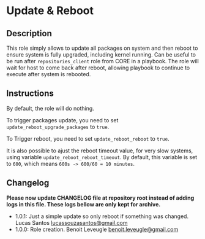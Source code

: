 # Update & Reboot

## Description

This role simply allows to update all packages on system and then reboot
to ensure system is fully upgraded, including kernel running.
Can be useful to be run after `repositories_client` role from CORE in a playbook.
The role will wait for host to come back after reboot, allowing playbook to
continue to execute after system is rebooted.

## Instructions

By default, the role will do nothing.

To trigger packages update, you need to set `update_reboot_upgrade_packages` to
`true`.

To Trigger reboot, you need to set `update_reboot_reboot` to `true`.

It is also possible to ajust the reboot timeout value, for very slow systems,
using variable `update_reboot_reboot_timeout`. By default, this variable is set
to `600`, which means `600s -> 600/60 = 10 minutes`.

## Changelog

**Please now update CHANGELOG file at repository root instead of adding logs in this file.
These logs bellow are only kept for archive.**

* 1.0.1: Just a simple update so only reboot if something was changed. Lucas Santos <lucassouzasantos@gmail.com>
* 1.0.0: Role creation. Benoit Leveugle <benoit.leveugle@gmail.com>
